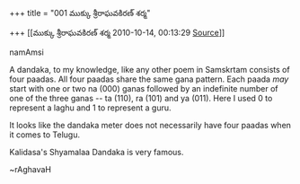 +++
title = "001 ముక్కు శ్రీరాఘవకిరణ్ శర్మ"

+++
[[ముక్కు శ్రీరాఘవకిరణ్ శర్మ	2010-10-14, 00:13:29 [Source](https://groups.google.com/g/bvparishat/c/zMYQ6IjJP6g)]]



namAmsi

  

A dandaka, to my knowledge, like any other poem in Samskrtam consists of four paadas. All four paadas share the same gana pattern. Each paada *may* start with one or two na (000) ganas followed by an indefinite number of one of the three ganas -- ta (110), ra (101) and ya (011). Here I used 0 to represent a laghu and 1 to represent a guru.

  

It looks like the dandaka meter does not necessarily have four paadas when it comes to Telugu.

  

Kalidasa's Shyamalaa Dandaka is very famous.

  

\~rAghavaH

